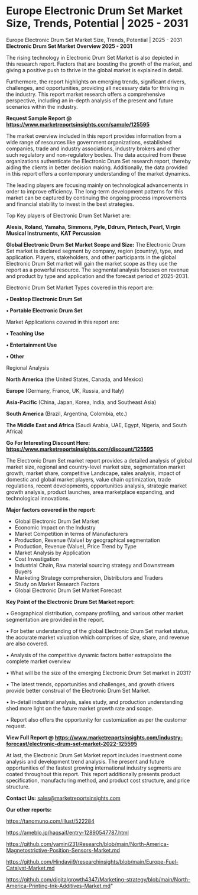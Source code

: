 # Europe Electronic Drum Set Market Size, Trends, Potential | 2025 - 2031
Europe Electronic Drum Set Market Size, Trends, Potential | 2025 - 2031
<Strong> Electronic Drum Set Market Overview 2025 - 2031</strong>

The rising technology in Electronic Drum Set Market is also depicted in this research report. Factors that are boosting the growth of the market, and giving a positive push to thrive in the global market is explained in detail.

Furthermore, the report highlights on emerging trends, significant drivers, challenges, and opportunities, providing all necessary data for thriving in the industry. This report market research offers a comprehensive perspective, including an in-depth analysis of the present and future scenarios within the industry.

<strong>Request Sample Report @ <a href=https://www.marketreportsinsights.com/sample/125595>https://www.marketreportsinsights.com/sample/125595</a></strong>

The market overview included in this report provides information from a wide range of resources like government organizations, established companies, trade and industry associations, industry brokers and other such regulatory and non-regulatory bodies. The data acquired from these organizations authenticate the Electronic Drum Set research report, thereby aiding the clients in better decision making. Additionally, the data provided in this report offers a contemporary understanding of the market dynamics.

The leading players are focusing mainly on technological advancements in order to improve efficiency. The long-term development patterns for this market can be captured by continuing the ongoing process improvements and financial stability to invest in the best strategies.

Top Key players of Electronic Drum Set Market are:

<strong>Alesis, Roland, Yamaha, Simmons, Pyle, Ddrum, Pintech, Pearl, Virgin Musical Instruments, KAT Percussion</strong>

<strong><b>Global Electronic Drum Set Market Scope and Size:</b></strong>
The Electronic Drum Set market is declared segment by company, region (country), type, and application. Players, stakeholders, and other participants in the global Electronic Drum Set market will gain the market scope as they use the report as a powerful resource. The segmental analysis focuses on revenue and product by type and application and the forecast period of 2025-2031.

Electronic Drum Set Market Types covered in this report are:

<strong>• Desktop Electronic Drum Set

• Portable Electronic Drum Set</strong>

Market Applications covered in this report are:

<strong>• Teaching Use

• Entertainment Use

• Other</strong> 

Regional Analysis

<strong>North America</strong> (the United States, Canada, and Mexico)

<strong>Europe</strong> (Germany, France, UK, Russia, and Italy)

<strong>Asia-Pacific</strong> (China, Japan, Korea, India, and Southeast Asia)

<strong>South America</strong> (Brazil, Argentina, Colombia, etc.)

<strong>The Middle East and Africa</strong> (Saudi Arabia, UAE, Egypt, Nigeria, and South Africa)

<strong>Go For Interesting Discount Here: <a href=https://www.marketreportsinsights.com/discount/125595>https://www.marketreportsinsights.com/discount/125595</a></strong>

The Electronic Drum Set market report provides a detailed analysis of global market size, regional and country-level market size, segmentation market growth, market share, competitive Landscape, sales analysis, impact of domestic and global market players, value chain optimization, trade regulations, recent developments, opportunities analysis, strategic market growth analysis, product launches, area marketplace expanding, and technological innovations.

<strong><b>Major factors covered in the report:</b></strong>
<ul>
  <li>Global Electronic Drum Set Market </li>
  <li>Economic Impact on the Industry</li>
  <li>Market Competition in terms of Manufacturers</li>
  <li>Production, Revenue (Value) by geographical segmentation</li>
  <li>Production, Revenue (Value), Price Trend by Type</li>
  <li>Market Analysis by Application</li>
  <li>Cost Investigation</li>
  <li>Industrial Chain, Raw material sourcing strategy and Downstream Buyers</li>
  <li>Marketing Strategy comprehension, Distributors and Traders</li>
  <li>Study on Market Research Factors</li>
  <li>Global Electronic Drum Set Market Forecast</li>
</ul>

<strong><b>Key Point of the Electronic Drum Set Market report:</b></strong>

• Geographical distribution, company profiling, and various other market segmentation are provided in the report.

• For better understanding of the global Electronic Drum Set market status, the accurate market valuation which comprises of size, share, and revenue are also covered.

• Analysis of the competitive dynamic factors better extrapolate the complete market overview

• What will be the size of the emerging Electronic Drum Set market in 2031?

• The latest trends, opportunities and challenges, and growth drivers provide better construal of the Electronic Drum Set Market.

• In-detail industrial analysis, sales study, and production understanding shed more light on the future market growth rate and scope.

• Report also offers the opportunity for customization as per the customer request.

<strong><b>View Full Report @ <a href=https://www.marketreportsinsights.com/industry-forecast/electronic-drum-set-market-2022-125595>https://www.marketreportsinsights.com/industry-forecast/electronic-drum-set-market-2022-125595</a></b></strong>


At last, the Electronic Drum Set Market report includes investment come analysis and development trend analysis. The present and future opportunities of the fastest growing international industry segments are coated throughout this report. This report additionally presents product specification, manufacturing method, and product cost structure, and price structure.

<strong>Contact Us:</strong>
sales@marketreportsinsights.com

<strong>Our other reports:</strong>

<a href=https://tanomuno.com/illust/522284>https://tanomuno.com/illust/522284</a>

<a href=https://ameblo.jp/haqsaif/entry-12890547787.html>https://ameblo.jp/haqsaif/entry-12890547787.html</a>

<a href=https://github.com/yamini231/Research/blob/main/North-America-Magnetostrictive-Position-Sensors-Market.md>https://github.com/yamini231/Research/blob/main/North-America-Magnetostrictive-Position-Sensors-Market.md</a>

<a href=https://github.com/Hindavii9/researchinsights/blob/main/Europe-Fuel-Catalyst-Market.md>https://github.com/Hindavii9/researchinsights/blob/main/Europe-Fuel-Catalyst-Market.md</a>

<a href=https://github.com/digitalgrowth4347/Marketing-strategy/blob/main/North-America-Printing-Ink-Additives-Market.md>https://github.com/digitalgrowth4347/Marketing-strategy/blob/main/North-America-Printing-Ink-Additives-Market.md</a>"
